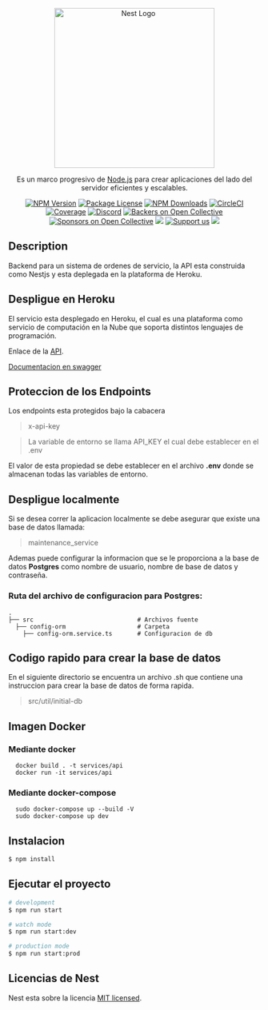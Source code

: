 <p align="center">
  <a href="http://nestjs.com/" target="blank"><img src="https://nestjs.com/img/logo_text.svg" width="320" alt="Nest Logo" /></a>
</p>

[circleci-image]: https://img.shields.io/circleci/build/github/nestjs/nest/master?token=abc123def456
[circleci-url]: https://circleci.com/gh/nestjs/nest

  <p align="center">Es un marco progresivo de <a href="http://nodejs.org" target="_blank">Node.js</a> para crear aplicaciones del lado del servidor eficientes y escalables.</p>
    <p align="center">
<a href="https://www.npmjs.com/~nestjscore" target="_blank"><img src="https://img.shields.io/npm/v/@nestjs/core.svg" alt="NPM Version" /></a>
<a href="https://www.npmjs.com/~nestjscore" target="_blank"><img src="https://img.shields.io/npm/l/@nestjs/core.svg" alt="Package License" /></a>
<a href="https://www.npmjs.com/~nestjscore" target="_blank"><img src="https://img.shields.io/npm/dm/@nestjs/common.svg" alt="NPM Downloads" /></a>
<a href="https://circleci.com/gh/nestjs/nest" target="_blank"><img src="https://img.shields.io/circleci/build/github/nestjs/nest/master" alt="CircleCI" /></a>
<a href="https://coveralls.io/github/nestjs/nest?branch=master" target="_blank"><img src="https://coveralls.io/repos/github/nestjs/nest/badge.svg?branch=master#9" alt="Coverage" /></a>
<a href="https://discord.gg/G7Qnnhy" target="_blank"><img src="https://img.shields.io/badge/discord-online-brightgreen.svg" alt="Discord"/></a>
<a href="https://opencollective.com/nest#backer" target="_blank"><img src="https://opencollective.com/nest/backers/badge.svg" alt="Backers on Open Collective" /></a>
<a href="https://opencollective.com/nest#sponsor" target="_blank"><img src="https://opencollective.com/nest/sponsors/badge.svg" alt="Sponsors on Open Collective" /></a>
  <a href="https://paypal.me/kamilmysliwiec" target="_blank"><img src="https://img.shields.io/badge/Donate-PayPal-ff3f59.svg"/></a>
    <a href="https://opencollective.com/nest#sponsor"  target="_blank"><img src="https://img.shields.io/badge/Support%20us-Open%20Collective-41B883.svg" alt="Support us"></a>
  <a href="https://twitter.com/nestframework" target="_blank"><img src="https://img.shields.io/twitter/follow/nestframework.svg?style=social&label=Follow"></a>
</p>
  <!--[![Backers on Open Collective](https://opencollective.com/nest/backers/badge.svg)](https://opencollective.com/nest#backer)
  [![Sponsors on Open Collective](https://opencollective.com/nest/sponsors/badge.svg)](https://opencollective.com/nest#sponsor)-->

## Description

Backend para un sistema de ordenes de servicio, la API esta construida como Nestjs y esta deplegada en
la plataforma de Heroku.

## Despligue en Heroku
El servicio esta desplegado en Heroku, el cual es una plataforma como servicio de computación en la Nube que soporta distintos lenguajes de programación. 

Enlace de la [API](https://maintenanceservices.herokuapp.com/).

[Documentacion en swagger](https://maintenanceservices.herokuapp.com/api/)

## Proteccion de los Endpoints
Los endpoints esta protegidos bajo la cabacera 
> x-api-key

> La variable de entorno se llama API_KEY el cual debe establecer en el .env

El valor de esta propiedad se debe establecer en el archivo **.env** donde se almacenan todas las variables de entorno.

## Despligue localmente
Si se desea correr la aplicacion localmente se debe asegurar que existe una base de datos llamada:

> maintenance_service

Ademas puede configurar la informacion que se le proporciona a la base de datos **Postgres** como nombre de usuario, nombre de base de datos y contraseña.

### Ruta del archivo de configuracion para **Postgres**:
    .
    ├── src                             # Archivos fuente
      ├── config-orm                    # Carpeta
        ├── config-orm.service.ts       # Configuracion de db

## Codigo rapido para crear la base de datos
En el siguiente directorio se encuentra un archivo .sh que contiene una instruccion para crear la base de datos de forma rapida.
> src/util/initial-db


## Imagen Docker 
### Mediante docker
```
  docker build . -t services/api
  docker run -it services/api
```
### Mediante docker-compose
```
  sudo docker-compose up --build -V
  sudo docker-compose up dev
```

## Instalacion

```bash
$ npm install
```

## Ejecutar el proyecto

```bash
# development
$ npm run start

# watch mode
$ npm run start:dev

# production mode
$ npm run start:prod
```

## Licencias de Nest

Nest esta sobre la licencia [MIT licensed](LICENSE).
